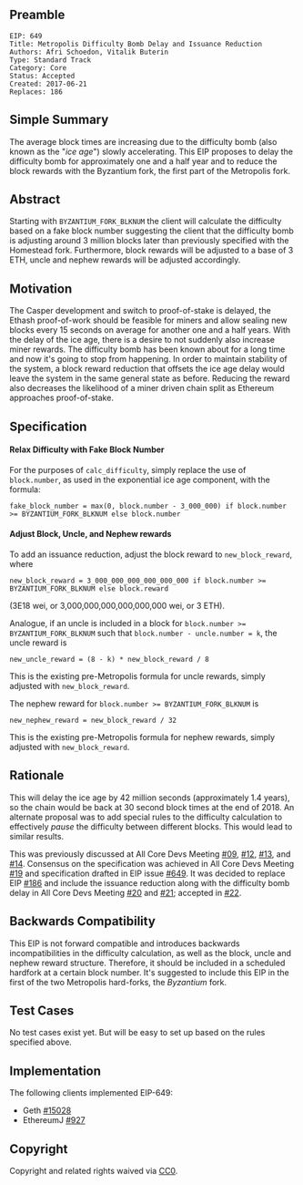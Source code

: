 ## Preamble

    EIP: 649
    Title: Metropolis Difficulty Bomb Delay and Issuance Reduction
    Authors: Afri Schoedon, Vitalik Buterin
    Type: Standard Track
    Category: Core
    Status: Accepted
    Created: 2017-06-21
    Replaces: 186

## Simple Summary
The average block times are increasing due to the difficulty bomb (also known as the "_ice age_") slowly accelerating. This EIP proposes to delay the difficulty bomb for approximately one and a half year and to reduce the block rewards with the Byzantium fork, the first part of the Metropolis fork.

## Abstract
Starting with `BYZANTIUM_FORK_BLKNUM` the client will calculate the difficulty based on a fake block number suggesting the client that the difficulty bomb is adjusting around 3 million blocks later than previously specified with the Homestead fork. Furthermore, block rewards will be adjusted to a base of 3 ETH, uncle and nephew rewards will be adjusted accordingly.

## Motivation
The Casper development and switch to proof-of-stake is delayed, the Ethash proof-of-work should be feasible for miners and allow sealing new blocks every 15 seconds on average for another one and a half years. With the delay of the ice age, there is a desire to not suddenly also increase miner rewards. The difficulty bomb has been known about for a long time and now it's going to stop from happening. In order to maintain stability of the system, a block reward reduction that offsets the ice age delay would leave the system in the same general state as before. Reducing the reward also decreases the likelihood of a miner driven chain split as Ethereum approaches proof-of-stake.

## Specification
#### Relax Difficulty with Fake Block Number
For the purposes of `calc_difficulty`, simply replace the use of `block.number`, as used in the exponential ice age component, with the formula:

    fake_block_number = max(0, block.number - 3_000_000) if block.number >= BYZANTIUM_FORK_BLKNUM else block.number

#### Adjust Block, Uncle, and Nephew rewards
To add an issuance reduction, adjust the block reward to `new_block_reward`, where

    new_block_reward = 3_000_000_000_000_000_000 if block.number >= BYZANTIUM_FORK_BLKNUM else block.reward

(3E18 wei, or 3,000,000,000,000,000,000 wei, or 3 ETH).

Analogue, if an uncle is included in a block for `block.number >= BYZANTIUM_FORK_BLKNUM` such that `block.number - uncle.number = k`, the uncle reward is

    new_uncle_reward = (8 - k) * new_block_reward / 8

This is the existing pre-Metropolis formula for uncle rewards, simply adjusted with `new_block_reward`.

The nephew reward for `block.number >= BYZANTIUM_FORK_BLKNUM` is

    new_nephew_reward = new_block_reward / 32

This is the existing pre-Metropolis formula for nephew rewards, simply adjusted with `new_block_reward`.

## Rationale
This will delay the ice age by 42 million seconds (approximately 1.4 years), so the chain would be back at 30 second block times at the end of 2018. An alternate proposal was to add special rules to the difficulty calculation to effectively _pause_ the difficulty between different blocks. This would lead to similar results.

This was previously discussed at All Core Devs Meeting [#09](https://github.com/ethereum/pm/blob/master/All%20Core%20Devs%20Meetings/Meeting%209.md#metropolis-timing-and-roadmap-discussion), [#12](https://github.com/ethereum/pm/blob/master/All%20Core%20Devs%20Meetings/Meeting%2012.md#5-metropolis-update), [#13](https://github.com/ethereum/pm/blob/master/All%20Core%20Devs%20Meetings/Meeting%2013.md#3-eip-186-reduce-eth-issuance-before-proof-of-stake-hudson), and [#14](https://github.com/ethereum/pm/blob/master/All%20Core%20Devs%20Meetings/Meeting%2014.md#1-eip-186-reduce-eth-issuance-before-proof-of-stake-core-devs). Consensus on the specification was achieved in All Core Devs Meeting [#19](https://github.com/ethereum/pm/blob/master/All%20Core%20Devs%20Meetings/Meeting%2019.md) and specification drafted in EIP issue [#649](https://github.com/ethereum/EIPs/issues/649). It was decided to replace EIP [#186](https://github.com/ethereum/EIPs/issues/186) and include the issuance reduction along with the difficulty bomb delay in All Core Devs Meeting [#20](#) and [#21](#); accepted in [#22](#).

## Backwards Compatibility
This EIP is not forward compatible and introduces backwards incompatibilities in the difficulty calculation, as well as the block, uncle and nephew reward structure. Therefore, it should be included in a scheduled hardfork at a certain block number. It's suggested to include this EIP in the first of the two Metropolis hard-forks, the _Byzantium_ fork.

## Test Cases
No test cases exist yet. But will be easy to set up based on the rules specified above.

## Implementation
The following clients implemented EIP-649:

- Geth [#15028](https://github.com/ethereum/go-ethereum/pull/15028)
- EthereumJ [#927](https://github.com/ethereum/ethereumj/pull/927)

## Copyright
Copyright and related rights waived via [CC0](https://creativecommons.org/publicdomain/zero/1.0/).
